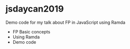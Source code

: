 # jsdaycan2019
Demo code for my talk about FP in JavaScript using Ramda

- FP Basic concepts
- Using Ramda
- Demo code
